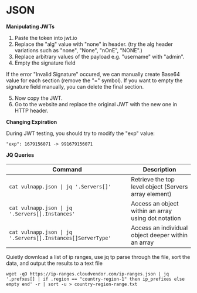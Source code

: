 # JSON

**Manipulating JWTs**

1. Paste the token into jwt.io
2. Replace the "alg" value with "none" in header. (try the alg header variations such as "none", "None", "nOnE", "NONE".)
3. Replace arbitrary values of the payload e.g. "username" with "admin".
4. Empty the signature field

If the error "Invalid Signature" occured, we can manually create Base64 value for each section (remove the "=" symbol). If you want to empty the signature field manually, you can delete the final section.

5. Now copy the JWT.&#x20;
6. Go to the website and replace the original JWT with the new one in HTTP header.

**Changing Expiration**

During JWT testing, you should try to modify the "exp" value:

`"exp": 1679156071 -> 991679156071`

**JQ Queries**

| Command                                                     | Description                                           |
| ----------------------------------------------------------- | ----------------------------------------------------- |
| `cat vulnapp.json \| jq '.Servers[]'`                       | Retrieve the top level object (Servers array element) |
| `cat vulnapp.json \| jq '.Servers[].Instances'`             | Access an object within an array using dot notation   |
| `cat vulnapp.json \| jq '.Servers[].Instances[]ServerType'` | Access an individual object deeper within an array    |

Quietly download a list of ip ranges, use jq tp parse through the file, sort the data, and output the results to a text file

```
wget -qO https://ip-ranges.cloudvendor.com/ip-ranges.json | jq '.prefxes[] | if .region == "country-region-1" then ip_prefixes else empty end' -r | sort -u > country-region-range.txt
```

